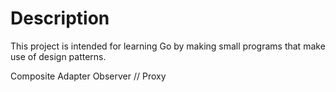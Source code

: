 # Description

This project is intended for learning Go by making small programs that make use of design patterns.

Composite
Adapter
Observer
// Proxy



